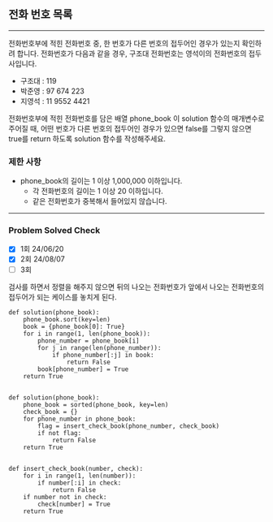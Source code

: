 ## 전화 번호 목록

---

전화번호부에 적힌 전화번호 중, 한 번호가 다른 번호의 접두어인 경우가 있는지 확인하려 합니다.
전화번호가 다음과 같을 경우, 구조대 전화번호는 영석이의 전화번호의 접두사입니다.

- 구조대 : 119
- 박준영 : 97 674 223
- 지영석 : 11 9552 4421

전화번호부에 적힌 전화번호를 담은 배열 phone_book 이 solution 함수의 매개변수로 주어질 때, 
어떤 번호가 다른 번호의 접두어인 경우가 있으면 false를 그렇지 않으면 true를 return 하도록 solution 함수를 작성해주세요.

### 제한 사항

- phone_book의 길이는 1 이상 1,000,000 이하입니다.
  - 각 전화번호의 길이는 1 이상 20 이하입니다.
  - 같은 전화번호가 중복해서 들어있지 않습니다.

---
### Problem Solved Check
- [x] 1회 24/06/20
- [x] 2회 24/08/07
- [ ] 3회

검사를 하면서 정렬을 해주지 않으면 뒤의 나오는 전화번호가 앞에서 나오는 전화번호의 접두어가 되는 케이스를 놓치게 된다.
~~~
def solution(phone_book):
    phone_book.sort(key=len)
    book = {phone_book[0]: True}
    for i in range(1, len(phone_book)):
        phone_number = phone_book[i]
        for j in range(len(phone_number)):
            if phone_number[:j] in book:
                return False
        book[phone_number] = True
    return True
    
~~~
~~~
def solution(phone_book):
    phone_book = sorted(phone_book, key=len)
    check_book = {}
    for phone_number in phone_book:
        flag = insert_check_book(phone_number, check_book)
        if not flag:
            return False
    return True


def insert_check_book(number, check):
    for i in range(1, len(number)):
        if number[:i] in check:
            return False
    if number not in check:
        check[number] = True
    return True
    
~~~